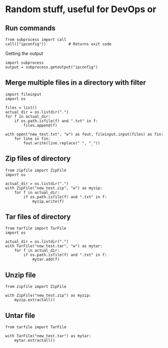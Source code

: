 # Random stuff, useful for DevOps or

## Run commands
```
from subprocess import call
call(["ipconfig"])          # Returns exit code
```
Getting the output
```
import subprocess
output = subprocess.getoutput("ipconfig")
```

## Merge multiple files in a directory with filter
```
import fileinput
import os

files = list()
actual_dir = os.listdir(".")
for f in actual_dir:
    if os.path.isfile(f) and ".txt" in f:
        files.append(f)

with open("new_test.txt", "w") as fout, fileinput.input(files) as fin:
    for line in fin:
        fout.write(line.replace(" ", "_"))
```

## Zip files of directory
```
from zipfile import ZipFile
import os

actual_dir = os.listdir(".")
with ZipFile("new_test.zip", "w") as myzip:
    for f in actual_dir:
        if os.path.isfile(f) and ".txt" in f:
            myzip.write(f)
```

## Tar files of directory
```
from tarfile import TarFile
import os

actual_dir = os.listdir(".")
with TarFile("new_test.tar", "w") as mytar:
    for f in actual_dir:
        if os.path.isfile(f) and ".txt" in f:
            mytar.add(f)
```

## Unzip file
```
from zipfile import ZipFile

with ZipFile("new_test.zip") as myzip:
    myzip.extractall()
```

## Untar file
```
from tarfile import TarFile

with TarFile("new_test.tar") as mytar:
    mytar.extractall()
```